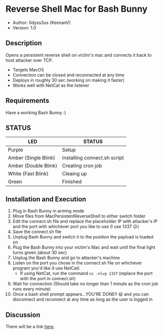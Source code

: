 # Reverse Shell Mac for Bash Bunny

* Author: 0dyss3us (KeenanV)
* Version: 1.0

## Description

Opens a persistent reverse shell on victim's mac and connects it back to host attacker over TCP.
* Targets MacOS
* Connection can be closed and reconnected at any time
* Deploys in roughly 30 sec (working on making it faster)
* Works well with NetCat as the listener

## Requirements

Have a working Bash Bunny :)

## STATUS

| LED                  | STATUS                       |
| -------------------- | ---------------------------- |
| Purple               | Setup                        |
| Amber (Single Blink) | Installing connect.sh script |
| Amber (Double Blink) | Creating cron job            |
| White (Fast Blink)   | Cleaing up                   |
| Green                | Finished                     |

## Installation and Execution

1. Plug in Bash Bunny in arming mode
2. Move files from MacPersistentReverseShell to either switch folder
3. Edit the connect.sh file and replace the placeholder IP with attacker's IP and the port with whichever port you like to use (I use 1337 :wink:)
4. Save the connect.sh file
5. Unplug Bash Bunny and switch it to the position the payload is loaded on
6. Plug the Bash Bunny into your victim's Mac and wait until the final light turns green (about 30 sec)
7. Unplug the Bash Bunny and go to attacker's machine
8. Listen on the port you chose in the connect.sh file on whichever program you'd like (I use NetCat)
	* If using NetCat, run the command `nc -nlvp 1337` (replace the port with the port in connect.sh)
9. Wait for connection (Should take no longer than 1 minute as the cron job runs every minute)
10. Once a bash shell prompt appears...YOU'RE DONE!! :smiley: and you can disconnect and reconnect at any time as long as the user is logged in

## Discussion

There will be a link [here](https://www.google.com).
